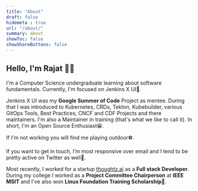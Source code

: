 ```yaml
---
title: "About"
draft: false
hidemeta : true
url: "/about/"
summary: about
showToc: false
showShareButtons: false
---
```


## Hello, I'm Rajat 👋🏼

I'm a Computer Science undergraduate learning about software fundamentals.
Currently, I'm focused on Jenkins X UI🎯.

Jenkins X UI was my **Google Summer of Code** Project as mentee. 
During that I was introduced to Kubernetes, CRDs, Tekton, Kubebuilder, various GitOps Tools, Best Practices, CNCF and CDF Projects and there maintainers.
I'm also a Maintainer in training (that's what we like to call it).
In short, I'm an Open Source Enthusiast😁.

If I'm not working you will find me playing outdoor⚽.

If you want to get in touch, I’m most responsive over email and I tend to be pretty active on Twitter as well💬.

Most recently, I worked for a startup [thoughtz.ai](https://thoughtz.ai/) as a **Full stack Developer**. 
During my college I worked as a **Project Committee Chairperson** at **IEEE MSIT** and I've also won **Linux Foundation Training Scholarship**🚀.
